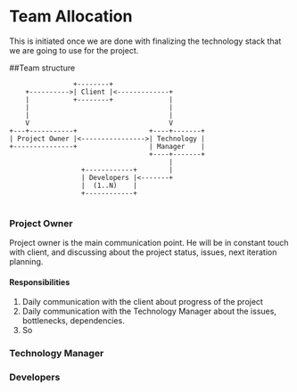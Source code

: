 # Team Allocation

This is initiated once we are done with finalizing the technology stack that we are going to use for the project. 

##Team structure 
```
                +--------+ 
    +---------->| Client |<-------------+
    |           +--------+              |
    |                                   |
    |                                   |
    V                                   V
+---+-----------+                  +----+-------+
| Project Owner |<---------------->| Technology |
+---------------+                  | Manager    |
                                   +----+-------+
                                        |
                  +------------+        |
                  | Developers |<-------+   
                  |  (1..N)    |
                  +------------+
                                   
```
### Project Owner
Project owner is the main communication point. He will be in constant touch with client, and discussing about the project status, issues, next iteration planning.

#### Responsibilities
1. Daily communication with the client about progress of the project
2. Daily communication with the Technology Manager about the issues, bottlenecks, dependencies.
3. So
### Technology Manager
### Developers

